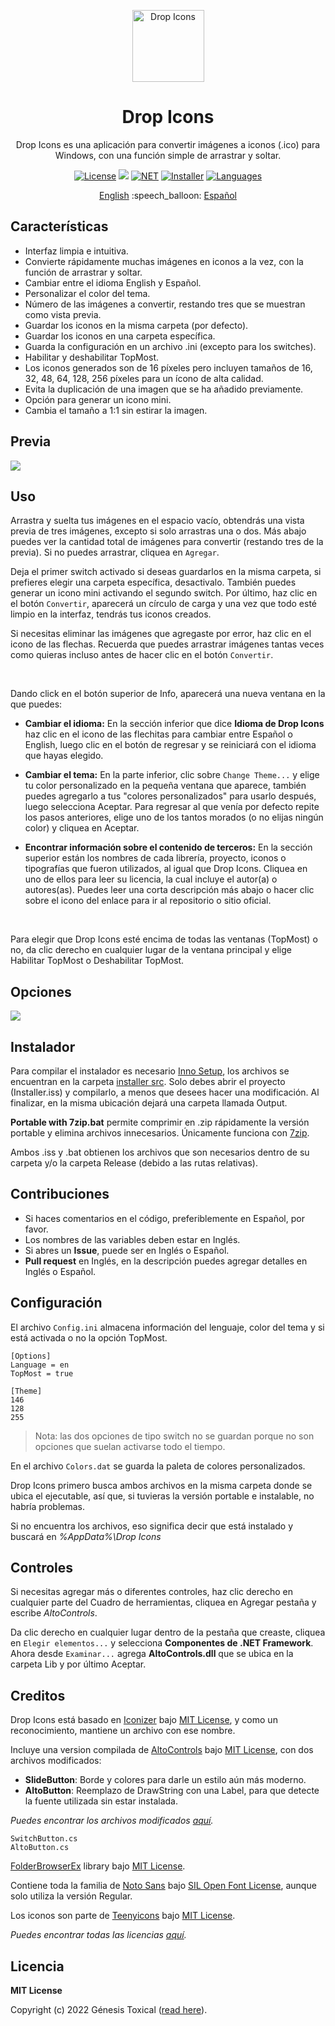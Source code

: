<p align="center"></p>
<p align="center"><a href="#"><img width="115px" src="docs/assets/Logo-115px.png" align="center" alt="Drop Icons"/></a></p>
<h1 align="center">Drop Icons</h1>
<p align="center">Drop Icons es una aplicación para convertir imágenes a iconos (.ico) para Windows, con una función simple de arrastrar y soltar.</p>

<p align="center">
 <a href="LICENSE"><img alt="License" src="https://img.shields.io/badge/License-MIT-9280FF?style=flat-square&labelColor=343B45"/></a>
 <a href="https://github.com/genesistoxical/drop-icons/releases/tag/1.0.0"><img src="https://img.shields.io/github/v/release/genesistoxical/drop-icons.svg?color=9280FF&label=Release&style=flat-square&labelColor=343B45"/></a>
 <a href="#"><img alt="NET" src="https://img.shields.io/badge/.NET_Framework-4.8-9280FF?style=flat-square&labelColor=343B45"/></a> 
 <a href="/installer%20src"><img alt="Installer" src="https://img.shields.io/badge/Installer-ISS-9280FF?style=flat-square&labelColor=343B45"/></a>
 <a href="#"><img alt="Languages" src="https://img.shields.io/badge/Idiomas-2-9280FF?style=flat-square&labelColor=343B45"/></a>
</p>

<p align="center">
<a href="README.md">English</a> :speech_balloon: <a href="README-es.md">Español</a>
</p>

## Características
* Interfaz limpia e intuitiva.
* Convierte rápidamente muchas imágenes en iconos a la vez, con la función de arrastrar y soltar.
* Cambiar entre el idioma English y Español.
* Personalizar el color del tema.
* Número de las imágenes a convertir, restando tres que se muestran como vista previa.
* Guardar los iconos en la misma carpeta (por defecto).
* Guardar los iconos en una carpeta específica.
* Guarda la configuración en un archivo .ini (excepto para los switches).
* Habilitar y deshabilitar TopMost.
* Los iconos generados son de 16 píxeles pero incluyen tamaños de 16, 32, 48, 64, 128, 256 píxeles para un ícono de alta calidad.
* Evita la duplicación de una imagen que se ha añadido previamente.
* Opción para generar un icono mini.
* Cambia el tamaño a 1:1 sin estirar la imagen.

## Previa
<a href="#"><img src="docs/assets/Drop-Icons.gif"/></a>

## Uso
Arrastra y suelta tus imágenes en el espacio vacío, obtendrás una vista previa de tres imágenes, excepto si solo arrastras una o dos. Más abajo puedes ver la cantidad total de imágenes para convertir (restando tres de la previa). Si no puedes arrastrar, cliquea en `Agregar`.

Deja el primer switch activado si deseas guardarlos en la misma carpeta, si prefieres elegir una carpeta específica, desactivalo. También puedes generar un icono mini activando el segundo switch. Por último, haz clic en el botón `Convertir`, aparecerá un círculo de carga y una vez que todo esté limpio en la interfaz, tendrás tus iconos creados.

Si necesitas eliminar las imágenes que agregaste por error, haz clic en el icono de las flechas. Recuerda que puedes arrastrar imágenes tantas veces como quieras incluso antes de hacer clic en el botón `Convertir`.

<br>

Dando click en el botón superior de Info, aparecerá una nueva ventana en la que puedes:

- **Cambiar el idioma:** En la sección inferior que dice **Idioma de Drop Icons** haz clic en el icono de las flechitas para cambiar entre Español o English, luego clic en el botón de regresar y se reiniciará con el idioma que hayas elegido.

- **Cambiar el tema:** En la parte inferior, clic sobre `Change Theme...` y elige tu color personalizado en la pequeña ventana que aparece, también puedes agregarlo a tus "colores personalizados" para usarlo después, luego selecciona Aceptar. Para regresar al que venía por defecto repite los pasos anteriores, elige uno de los tantos morados (o no elijas ningún color) y cliquea en Aceptar.

- **Encontrar información sobre el contenido de terceros:** En la sección superior están los nombres de cada librería, proyecto, iconos o tipografías que fueron utilizados, al igual que Drop Icons. Cliquea en uno de ellos para leer su licencia, la cual incluye el autor(a) o autores(as). Puedes leer una corta descripción más abajo o hacer clic sobre el icono del enlace para ir al repositorio o sitio oficial.

<br>

Para elegir que Drop Icons esté encima de todas las ventanas (TopMost) o no, da clic derecho en cualquier lugar de la ventana principal y elige Habilitar TopMost o Deshabilitar TopMost.

## Opciones
<a href="#"><img src="docs/assets/Drop-Icons-Options.gif"/></a>

## Instalador
Para compilar el instalador es necesario [Inno Setup](https://jrsoftware.org/isinfo.php), los archivos se encuentran en la carpeta [installer src](/installer%20src). Solo debes abrir el proyecto (Installer.iss) y compilarlo, a menos que desees hacer una modificación. Al finalizar, en la misma ubicación dejará una carpeta llamada Output.

**Portable with 7zip.bat** permite comprimir en .zip rápidamente la versión portable y elimina archivos innecesarios. Únicamente funciona con [7zip](https://www.7-zip.org/).

Ambos .iss y .bat obtienen los archivos que son necesarios dentro de su carpeta y/o la carpeta Release (debido a las rutas relativas).

## Contribuciones
* Si haces comentarios en el código, preferiblemente en Español, por favor.
* Los nombres de las variables deben estar en Inglés.
* Si abres un **Issue**, puede ser en Inglés o Español.
* **Pull request** en Inglés, en la descripción puedes agregar detalles en Inglés o Español.

## Configuración
El archivo `Config.ini` almacena información del lenguaje, color del tema y si está activada o no la opción TopMost.

~~~
[Options]
Language = en
TopMost = true

[Theme]
146
128
255
~~~

>Nota: las dos opciones de tipo switch no se guardan porque no son opciones que suelan activarse todo el tiempo.

En el archivo `Colors.dat` se guarda la paleta de colores personalizados.

Drop Icons primero busca ambos archivos en la misma carpeta donde se ubica el ejecutable, así que, si tuvieras la versión portable e instalable, no habría problemas.

Si no encuentra los archivos, eso significa decir que está instalado y buscará en *%AppData%\Drop Icons*

## Controles
Si necesitas agregar más o diferentes controles, haz clic derecho en cualquier parte del Cuadro de herramientas, cliquea en Agregar pestaña y escribe *AltoControls*.

Da clic derecho en cualquier lugar dentro de la pestaña que creaste, cliquea en `Elegir elementos...` y selecciona **Componentes de .NET Framework**. Ahora desde `Examinar...` agrega **AltoControls.dll** que se ubica en la carpeta Lib y por último Aceptar.

## Creditos
Drop Icons está basado en [Iconizer](https://github.com/willnode/Iconizer) bajo [MIT License](https://github.com/willnode/Iconizer/blob/master/LICENSE), y como un reconocimiento, mantiene un archivo con ese nombre.

Incluye una version compilada de [AltoControls](https://github.com/aalitor/AltoControls) bajo [MIT License](https://github.com/aalitor/AltoControls/blob/on-development/license.txt), con dos archivos modificados:
* **SlideButton**: Borde y colores para darle un estilo aún más moderno.
* **AltoButton**: Reemplazo de DrawString con una Label, para que detecte la fuente utilizada sin estar instalada.

*Puedes encontrar los archivos modificados [aquí](https://github.com/genesistoxical/modified-files/tree/main/AltoControls).*
~~~
SwitchButton.cs
AltoButton.cs
~~~

[FolderBrowserEx](https://github.com/evaristocuesta/FolderBrowserEx) library bajo [MIT License](https://github.com/evaristocuesta/FolderBrowserEx/blob/master/LICENSE).

Contiene toda la familia de [Noto Sans](https://fonts.google.com/noto/specimen/Noto+Sans) bajo [SIL Open Font License](#), aunque solo utiliza la versión Regular.

Los iconos son parte de [Teenyicons](https://github.com/teenyicons/teenyicons) bajo [MIT License](https://github.com/teenyicons/teenyicons/blob/master/LICENSE).

*Puedes encontrar todas las licencias [aquí](/src/DropIcons/Docsocs).*

## Licencia
**MIT License**

Copyright (c) 2022 Génesis Toxical ([read here](LICENSE)).
